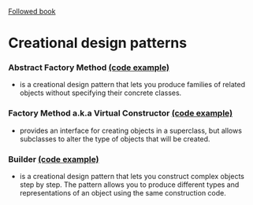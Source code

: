 [Followed book](https://refactoring.guru/design-patterns)
# Creational design patterns
### Abstract Factory Method [(code example)](./abstract_factory.rb)
- is a creational design pattern that lets you produce families of related objects without specifying their concrete classes.
### Factory Method a.k.a Virtual Constructor [(code example)](./factory.rb)
- provides an interface for creating objects in a superclass, but allows subclasses to alter the type of objects that will be created.

### Builder [(code example)](./builder.rb)
- is a creational design pattern that lets you construct complex objects step by step. The pattern allows you to produce different types and representations of an object using the same construction code.


